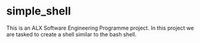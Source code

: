 # simple_shell

This is an ALX Software Engineering Programme project. In this project we are tasked to create a shell similar to the bash shell. 
